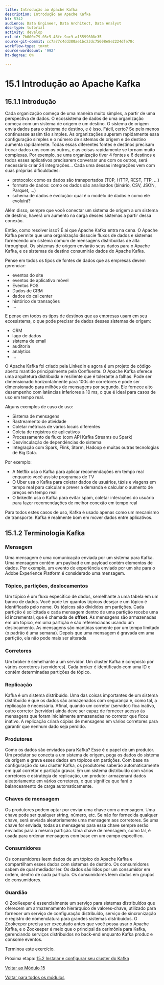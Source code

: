 ```yaml
---
title: Introdução ao Apache Kafka
description: Introdução ao Apache Kafka
kt: 5342
audience: Data Engineer, Data Architect, Data Analyst
doc-type: tutorial
activity: develop
exl-id: 7b600c79-03c5-46fc-9ac9-a15599608c35
source-git-commit: cc7a77c4dd380ae1bc23dc75608e8e2224dfe78c
workflow-type: tm+mt
source-wordcount: '992'
ht-degree: 0%

---
```


# 15.1 Introdução ao Apache Kafka

## 15.1.1 Introdução

Cada organização começa de uma maneira muito simples, a partir de uma perspectiva de dados. O ecossistema de dados de uma organização começa com um sistema de origem e um destino. O sistema de origem envia dados para o sistema de destino, e é isso. Fácil, certo?
Se pelo menos continuasse assim tão simples. As organizações superam rapidamente essa configuração simples e o número de sistemas de origem e de destino aumenta rapidamente. Todas essas diferentes fontes e destinos precisam trocar dados uns com os outros, e as coisas rapidamente se tornam muito complexas.
Por exemplo, se uma organização tiver 4 fontes e 6 destinos e todos esses aplicativos precisarem conversar uns com os outros, será necessário criar 24 integrações... Cada uma dessas integrações vem com suas próprias dificuldades:

- protocolo: como os dados são transportados (TCP, HTTP, REST, FTP, ...)
- formato de dados: como os dados são analisados (binário, CSV, JSON, Parquet, ...)
- schema de dados e evolução: qual é o modelo de dados e como ele evoluirá?

Além disso, sempre que você conectar um sistema de origem a um sistema de destino, haverá um aumento na carga desses sistemas a partir dessa conexão.

Então, como resolver isso? É aí que Apache Kafka entra na cena. O Apache Kafka permite que uma organização dissocie fluxos de dados e sistemas fornecendo um sistema comum de mensagens distribuídas de alta throughput. Os sistemas de origem enviarão seus dados para o Apache Kafka, e os sistemas de destino consumirão dados do Apache Kafka.

Pense em todos os tipos de fontes de dados que as empresas devem gerenciar:

- eventos do site
- eventos de aplicativo móvel
- Eventos POS
- Dados de CRM
- dados do callcenter
- histórico de transações
- ...

E pense em todos os tipos de destinos que as empresas usam em seu ecossistema, o que pode precisar de dados desses sistemas de origem:

- CRM
- lago de dados
- sistema de email
- auditoria
- analytics
- ...

O Apache Kafka foi criado pela LinkedIn e agora é um projeto de código aberto mantido principalmente pela Confluente.
O Apache Kafka oferece uma arquitetura distribuída e resiliente que é tolerante a falhas. Pode ser dimensionado horizontalmente para 100s de corretores e pode ser dimensionado para milhões de mensagens por segundo. Ele fornece alto desempenho com latências inferiores a 10 ms, o que é ideal para casos de uso em tempo real.

Alguns exemplos de caso de uso:

- Sistema de mensagens
- Rastreamento de atividade
- Coletar métricas de vários locais diferentes
- Coleta de registros de aplicativos
- Processamento de fluxo (com API Kafka Streams ou Spark)
- Desvinculação de dependências do sistema
- Integração com Spark, Flink, Storm, Hadoop e muitas outras tecnologias de Big Data.

Por exemplo:

- A Netflix usa o Kafka para aplicar recomendações em tempo real enquanto você assiste programas de TV
- O Uber usa o Kafka para coletar dados de usuários, táxis e viagens em tempo real para calcular e prever a demanda e calcular o aumento de preços em tempo real
- O linkedIn usa o Kafka para evitar spam, coletar interações do usuário para fazer recomendações de melhor conexão em tempo real

Para todos estes casos de uso, Kafka é usado apenas como um mecanismo de transporte. Kafka é realmente bom em mover dados entre aplicativos.

## 15.1.2 Terminologia Kafka

### Mensagem

Uma mensagem é uma comunicação enviada por um sistema para Kafka. Uma mensagem contém um payload e um payload contém elementos de dados. Por exemplo, um evento de experiência enviado por um site para o Adobe Experience Platform é considerado uma mensagem.

### Tópico, partições, deslocamentos

Um tópico é um fluxo específico de dados, semelhante a uma tabela em um banco de dados. Você pode ter quantos tópicos desejar e um tópico é identificado pelo nome. Os tópicos são divididos em partições. Cada partição é solicitada e cada mensagem dentro de uma partição recebe uma id incremental, que é chamada de **offset**. As mensagens são armazenadas em um tópico, em uma partição e são referenciadas usando um deslocamento. As mensagens são mantidas somente por um tempo limitado (o padrão é uma semana). Depois que uma mensagem é gravada em uma partição, ela não pode mais ser alterada.

### Corretores

Um broker é semelhante a um servidor. Um cluster Kafka é composto por vários corretores (servidores). Cada broker é identificado com uma ID e contém determinadas partições de tópico.

### Replicação

Kafka é um sistema distribuído. Uma das coisas importantes de um sistema distribuído é que os dados são armazenados com segurança e, como tal, a replicação é necessária. Afinal, quando um corretor (servidor) fica inativo, outro corretor (servidor) ainda deve ser capaz de fornecer acesso às mensagens que foram inicialmente armazenadas no corretor que ficou inativo. A replicação criará cópias de mensagens em vários corretores para garantir que nenhum dado seja perdido.

### Produtores

Como os dados são enviados para Kafka? Esse é o papel de um produtor. Um produtor se conecta a um sistema de origem, pega os dados do sistema de origem e grava esses dados em tópicos em partições. Com base na configuração do seu cluster Kafka, os produtores saberão automaticamente em qual corretor e partição gravar. Em um sistema distribuído com vários corretores e estratégia de replicação, um produtor armazenará dados aleatoriamente em vários corretores, o que significa que fará o balanceamento de carga automaticamente.

### Chaves de mensagem

Os produtores podem optar por enviar uma chave com a mensagem. Uma chave pode ser qualquer string, número, etc. Se não for fornecida qualquer chave, será enviada aleatoriamente uma mensagem aos corretores. Se uma chave for enviada, todas as mensagens para essa chave sempre serão enviadas para a mesma partição. Uma chave de mensagem, como tal, é usada para ordenar mensagens com base em um campo específico.

### Consumidores

Os consumidores leem dados de um tópico do Apache Kafka e compartilham esses dados com sistemas de destino. Os consumidores sabem de qual mediador ler. Os dados são lidos por um consumidor em ordem, dentro de cada partição. Os consumidores leem dados em grupos de consumidores.

### Guardião

O ZooKeeper é essencialmente um serviço para sistemas distribuídos que oferecem um armazenamento hierárquico de valores-chave, utilizado para fornecer um serviço de configuração distribuído, serviço de sincronização e registro de nomenclatura para grandes sistemas distribuídos. O Zookeeper precisa ser executado antes que você possa usar o Apache Kafka, e o Zookeeper é meio que o principal da cerimônia para Kafka, gerenciando serviços distribuídos no back-end enquanto Kafka produz e consome eventos.

Terminou este exercício.

Próxima etapa: [15.2 Instalar e configurar seu cluster do Kafka](./ex2.md)

[Voltar ao Módulo 15](./aep-apache-kafka.md)

[Voltar para todos os módulos](../../overview.md)
